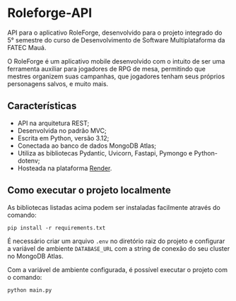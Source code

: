 # Roleforge-API

API para o aplicativo RoleForge, desenvolvido para o projeto integrado do 5° semestre do curso de Desenvolvimento 
de Software Multiplataforma da FATEC Mauá.

O RoleForge é um aplicativo mobile desenvolvido com o intuito de ser uma ferramenta auxiliar para jogadores de RPG de 
mesa, permitindo que mestres organizem suas campanhas, que jogadores tenham seus próprios personagens salvos, e muito 
mais.

## Características

* API na arquitetura REST;
* Desenvolvida no padrão MVC;
* Escrita em Python, versão 3.12;
* Conectada ao banco de dados MongoDB Atlas;
* Utiliza as bibliotecas Pydantic, Uvicorn, Fastapi, Pymongo e Python-dotenv;
* Hosteada na plataforma [Render](https://render.com).

## Como executar o projeto localmente
As bibliotecas listadas acima podem ser instaladas facilmente através do comando:

`pip install -r requirements.txt`

É necessário criar um arquivo `.env` no diretório raiz do projeto e configurar a variável de ambiente `DATABASE_URL` 
com a string de conexão do seu cluster no MongoDB Atlas.

Com a variável de ambiente configurada, é possível executar o projeto com o comando:

`python main.py`
